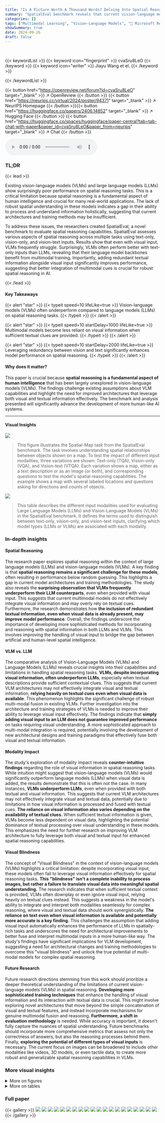 ```yaml
---
title: "Is A Picture Worth A Thousand Words? Delving Into Spatial Reasoning for Vision Language Models"
summary: "SpatialEval benchmark reveals that current vision-language models struggle with spatial reasoning, highlighting the need for improved multimodal models that effectively integrate visual and textual in..."
categories: []
tags: ["Multimodal Learning", "Vision-Language Models", "🏢 Microsoft Research",]
showSummary: true
date: 2024-09-26
draft: false
---
```


<br>

{{< keywordList >}}
{{< keyword icon="fingerprint" >}} cvaSru8LeO {{< /keyword >}}
{{< keyword icon="writer" >}} Jiayu Wang et el. {{< /keyword >}}
 
{{< /keywordList >}}

{{< button href="https://openreview.net/forum?id=cvaSru8LeO" target="_blank" >}}
↗ OpenReview
{{< /button >}}
{{< button href="https://neurips.cc/virtual/2024/poster/94371" target="_blank" >}}
↗ NeurIPS Homepage
{{< /button >}}{{< button href="https://huggingface.co/papers/2406.14852" target="_blank" >}}
↗ Hugging Face
{{< /button >}}
{{< button href="https://huggingface.co/spaces/huggingface/paper-central?tab=tab-chat-with-paper&paper_id=cvaSru8LeO&paper_from=neurips" target="_blank" >}}
↗ Chat
{{< /button >}}



<audio controls>
    <source src="https://ai-paper-reviewer.com/cvaSru8LeO/podcast.wav" type="audio/wav">
    Your browser does not support the audio element.
</audio>


### TL;DR


{{< lead >}}

Existing vision-language models (VLMs) and large language models (LLMs) show surprisingly poor performance on spatial reasoning tasks.  This is a critical limitation because spatial reasoning is a fundamental aspect of human intelligence and crucial for many real-world applications.  The lack of robust spatial understanding in these models indicates a gap in their ability to process and understand information holistically, suggesting that current architectures and training methods may be insufficient. 

To address these issues, the researchers created SpatialEval, a novel benchmark to evaluate spatial reasoning capabilities. SpatialEval assesses various aspects of spatial reasoning across multiple tasks using text-only, vision-only, and vision-text inputs. Results show that even with visual input, VLMs frequently struggle.  Surprisingly, VLMs often perform better with text-only inputs than LLMs, revealing that their language model backbones benefit from multimodal training. Importantly, adding redundant textual information alongside visual input significantly improves performance, suggesting that better integration of multimodal cues is crucial for robust spatial reasoning in AI.

{{< /lead >}}


#### Key Takeaways

{{< alert "star" >}}
{{< typeit speed=10 lifeLike=true >}} Vision-language models (VLMs) often underperform compared to language models (LLMs) on spatial reasoning tasks. {{< /typeit >}}
{{< /alert >}}

{{< alert "star" >}}
{{< typeit speed=10 startDelay=1000 lifeLike=true >}} Multimodal models become less reliant on visual information when sufficient textual clues are provided. {{< /typeit >}}
{{< /alert >}}

{{< alert "star" >}}
{{< typeit speed=10 startDelay=2000 lifeLike=true >}} Leveraging redundancy between vision and text significantly enhances model performance on spatial reasoning. {{< /typeit >}}
{{< /alert >}}

#### Why does it matter?
This paper is crucial because **spatial reasoning is a fundamental aspect of human intelligence** that has been largely unexplored in vision-language models (VLMs). The findings challenge existing assumptions about VLM capabilities and highlight the need for improved architectures that leverage both visual and textual information effectively. The benchmark and analysis presented will significantly advance the development of more human-like AI systems.

------
#### Visual Insights



![](https://ai-paper-reviewer.com/cvaSru8LeO/figures_2_1.jpg)

> This figure illustrates the Spatial-Map task from the SpatialEval benchmark.  The task involves understanding spatial relationships between objects shown on a map. To test the impact of different input modalities, three variations are shown: Text-only (TQA), Vision-only (VQA), and Vision-text (VTQA). Each variation shows a map, either as a text description or as an image (or both), and corresponding questions to test the model's spatial reasoning capabilities. The example shows a map with several labeled locations and questions asking for directions and counts of objects.





![](https://ai-paper-reviewer.com/cvaSru8LeO/tables_4_1.jpg)

> This table describes the different input modalities used for evaluating Large Language Models (LLMs) and Vision-Language Models (VLMs) in the SpatialEval benchmark.  It defines the terms used to distinguish between text-only, vision-only, and vision-text inputs, clarifying which model types (LLMs or VLMs) are associated with each modality.





### In-depth insights


#### Spatial Reasoning
The research paper explores spatial reasoning within the context of large language models (LLMs) and vision-language models (VLMs).  A key finding is that **spatial reasoning remains a significant challenge for these models**, often resulting in performance below random guessing.  This highlights a gap in current model architectures and training methodologies.  The study also reveals the **surprising observation that VLMs frequently underperform their LLM counterparts**, even when provided with visual input.  This suggests that current multimodal models do not effectively integrate visual information and may overly rely on textual cues.  Furthermore, the research demonstrates how **the inclusion of redundant textual information, even when visual data is already present, may improve model performance**.  Overall, the findings underscore the importance of developing more sophisticated methods for incorporating and reasoning with spatial information in both LLMs and VLMs.  This involves improving the handling of visual input to bridge the gap between artificial and human-level spatial intelligence.

#### VLM vs. LLM
The comparative analysis of Vision-Language Models (VLMs) and Language Models (LLMs) reveals crucial insights into their capabilities and limitations in handling spatial reasoning tasks.  **VLMs, despite incorporating visual information, often underperform LLMs**, especially when textual descriptions provide sufficient contextual clues. This suggests that current VLM architectures may not effectively integrate visual and textual information, **relying heavily on textual cues even when visual data is available**.  This phenomenon highlights the significant challenge of robust multi-modal fusion in existing VLMs.  Further investigation into the architecture and training strategies of VLMs is needed to improve their ability to leverage visual input effectively.  The findings indicate that **simply adding visual input to an LLM does not guarantee improved performance** on tasks requiring visual understanding. A more sophisticated approach to multi-modal integration is required, potentially involving the development of new architectural designs and training paradigms that effectively fuse both visual and textual information.

#### Modality Impact
The study's exploration of modality impact reveals **counter-intuitive findings** regarding the role of visual information in spatial reasoning tasks.  While intuition might suggest that vision-language models (VLMs) would significantly outperform language models (LLMs) when visual data is added, the results demonstrate that this is often not the case.  In many instances, **VLMs underperform LLMs**, even when provided with both textual and visual information. This suggests that current VLM architectures may not effectively integrate visual and textual data, potentially due to limitations in how visual information is processed and fused with textual cues.  **The reliance on visual information also varies depending on the availability of textual clues.** When sufficient textual information is given, VLMs become less dependent on visual data, highlighting the potential dominance of textual processing over visual understanding in these models. This emphasizes the need for further research on improving VLM architecture to fully leverage both visual and textual input for enhanced spatial reasoning capabilities.

#### Visual Blindness
The concept of "Visual Blindness" in the context of vision-language models (VLMs) highlights a critical limitation: despite incorporating visual input, these models often fail to leverage visual information effectively for spatial reasoning tasks.  **This "blindness" isn't a complete inability to process images, but rather a failure to translate visual data into meaningful spatial understanding.** The research indicates that when sufficient textual context is provided, VLMs often downplay or even ignore visual input, relying heavily on textual clues instead.  This suggests a weakness in the model's ability to integrate and interpret both modalities seamlessly for complex reasoning, where visual and textual data should work synergistically.  **The reliance on text even when visual information is available and potentially more accurate is a key finding.** This challenges the assumption that adding visual input automatically enhances the performance of LLMs in spatially-rich tasks and underscores the need for architectural improvements to better fuse and interpret multimodal inputs in a more human-like way. The study's findings have significant implications for VLM development, suggesting a need for architectural changes and training methodologies to overcome this "visual blindness" and unlock the true potential of multi-modal models for complex spatial reasoning.

#### Future Research
Future research directions stemming from this work should prioritize a deeper theoretical understanding of the limitations of current vision-language models (VLMs) in spatial reasoning.  **Developing more sophisticated training techniques** that enhance the handling of visual information and its interaction with textual data is crucial.  This might involve exploring novel architectures that move beyond the simple concatenation of visual and textual features, and instead incorporate mechanisms for genuine multimodal fusion and reasoning.   **Furthermore, a shift in evaluation methodology** is needed.  While accuracy is important, it doesn't fully capture the nuances of spatial understanding. Future benchmarks should incorporate more comprehensive metrics that assess not only the correctness of answers, but also the reasoning processes behind them. Finally, **exploring the potential of different types of visual inputs** is necessary.  The current focus on images can be broadened to include other modalities like videos, 3D models, or even tactile data, to create more robust and generalizable spatial reasoning capabilities in VLMs.


### More visual insights

<details>
<summary>More on figures
</summary>


![](https://ai-paper-reviewer.com/cvaSru8LeO/figures_2_2.jpg)

> The figure illustrates the Maze-Nav task, designed to assess a model's navigation capabilities in a maze-like environment.  It shows three input modalities: Text-only (TQA), Vision-only (VQA), and Vision-text (VTQA). The Text-only input provides a textual representation of the maze using ASCII characters, while the Vision-only input presents a color-coded image representation of the maze.  The Vision-text input combines both the textual and visual representations. The questions posed focus on aspects like the number of turns and the spatial relationship between the start and end points.


![](https://ai-paper-reviewer.com/cvaSru8LeO/figures_3_1.jpg)

> This figure shows an example of the Spatial-Map task from the SpatialEval benchmark.  The task involves understanding spatial relationships between objects on a map.  Three input modalities are shown: Text-only (TQA), providing only textual descriptions of object locations; Vision-only (VQA), showing only an image of the map; and Vision-text (VTQA), providing both an image and corresponding textual descriptions. The goal is to answer questions about the spatial relationships between the objects shown.  The figure illustrates how different modalities impact the model's ability to perform this spatial reasoning task.


![](https://ai-paper-reviewer.com/cvaSru8LeO/figures_4_1.jpg)

> This figure shows an example from the Spatial-Real dataset.  The dataset consists of real images paired with very long and detailed textual descriptions (averaging over 1000 words per image).  The task is to answer questions requiring spatial reasoning based on both the image and its caption.  This particular example shows a picture of a truck being lifted by cranes, and the question asks how many cranes are involved.


![](https://ai-paper-reviewer.com/cvaSru8LeO/figures_5_1.jpg)

> This figure presents the average accuracy of various language models (LLMs) and vision-language models (VLMs) across three spatial reasoning tasks: Spatial-Map, Maze-Nav, and Spatial-Grid.  The performance is evaluated using the Vision-only (VQA) format for VLMs. A dashed red line indicates the expected accuracy of random guessing. The bar chart shows that most models struggle with spatial reasoning, with only a few showing performance significantly better than random chance, especially for the Spatial-Map and Maze-Nav tasks.


![](https://ai-paper-reviewer.com/cvaSru8LeO/figures_5_2.jpg)

> This figure compares the performance of Large Language Models (LLMs) and Vision-Language Models (VLMs) on three spatial reasoning tasks: Spatial-Map, Maze-Nav, and Spatial-Grid.  For each task, it shows a spider plot where each vertex represents the average accuracy of a VLM and its corresponding LLM (sharing the same language backbone).  The plot highlights that, in most cases, adding visual information (as in VLMs) does not significantly improve performance compared to using only text (as in LLMs).  This suggests the limited effectiveness of current vision components in VLMs for spatial reasoning.


![](https://ai-paper-reviewer.com/cvaSru8LeO/figures_6_1.jpg)

> This figure shows three images used in a controlled experiment to test how Vision-Language Models (VLMs) process visual information. The first image is the 'Original Image', which is relevant to the textual description provided to the VLM.  The second image is a 'Random Image', which is also from the dataset but is not related to the textual description. The third image is a 'Noise Image', a random collection of pixels with no relation to the textual description or dataset. These three images were used to replace the original image in the VTQA (Vision-text input) setting to isolate the effects of visual information on model performance.


![](https://ai-paper-reviewer.com/cvaSru8LeO/figures_6_2.jpg)

> This figure shows the results of experiments where the original image input in the VTQA setting was replaced with no image.  The results across three spatial reasoning tasks (Spatial-Grid, Maze-Nav, and Spatial-Map) show that removing visual input frequently leads to better performance in several vision-language models (VLMs). This suggests that the model, when textual information is sufficient to answer the questions, may perform better without additional (and potentially conflicting or misleading) visual input.


![](https://ai-paper-reviewer.com/cvaSru8LeO/figures_6_3.jpg)

> This figure shows the results of replacing the original image with a Gaussian noise image while keeping the original textual description in the VTQA (Vision-text) setting.  The experiment tests how the absence of meaningful visual information impacts various Vision-Language Models (VLMs). The results demonstrate that using a noise image instead of the original image actually improves the performance for many models, suggesting a less-than-ideal reliance on visual information in these models' spatial reasoning capabilities.


![](https://ai-paper-reviewer.com/cvaSru8LeO/figures_7_1.jpg)

> This figure compares the performance of Large Language Models (LLMs) and Vision-Language Models (VLMs) on three spatial reasoning tasks (Spatial-Map, Maze-Nav, and Spatial-Grid).  Each point on the radar chart represents a pair of models (an LLM and its corresponding VLM) that share the same language backbone.  The figure demonstrates that in most cases, the addition of visual information to the VLM does not improve performance compared to the LLM alone; in fact, performance often decreases.


![](https://ai-paper-reviewer.com/cvaSru8LeO/figures_7_2.jpg)

> This figure compares the performance of Large Language Models (LLMs) and Vision-Language Models (VLMs) using text-only (TQA) and vision-only (VQA) inputs respectively on three spatial reasoning tasks.  Each point in the radar chart represents the average accuracy of a VLM/LLM pair that shares the same language model backbone.  The results show that in most cases, the vision-language models do not perform better than the language models even with additional visual information. This suggests the importance of textual input for spatial reasoning in these models.


![](https://ai-paper-reviewer.com/cvaSru8LeO/figures_8_1.jpg)

> This figure compares the performance of LLMs and VLMs using only text input.  Each vertex represents the average accuracy of a pair of models (LLM, VLM) with the same language backbone.  It helps visualize how the inclusion of visual modules in VLMs affects performance when only text is used as input, revealing that multi-modal training improves text-only performance in VLMs.


![](https://ai-paper-reviewer.com/cvaSru8LeO/figures_8_2.jpg)

> This figure presents the performance of various LLMs and VLMs on three spatial reasoning tasks: Spatial-Map, Maze-Nav, and Spatial-Grid.  The accuracy is averaged across all questions for each model.  Vision-language models (VLMs) were evaluated using only visual input (VQA). A dashed red line indicates the expected accuracy from random guessing; models performing near or below this line struggled significantly with the tasks.  The figure shows that while some models outperformed random guessing, the overall performance on spatial reasoning remains challenging, particularly for the Spatial-Map and Maze-Nav tasks.


![](https://ai-paper-reviewer.com/cvaSru8LeO/figures_17_1.jpg)

> This figure illustrates the Spatial-Map task, one of the four tasks in the SpatialEval benchmark.  The task involves understanding spatial relationships between objects shown on a map. The figure shows how the task is presented in three different input modalities: Text-only (TQA), Vision-only (VQA), and Vision-Text (VTQA).  Each modality provides different information (textual description, image only, or both) to evaluate how well different models (language models and vision-language models) can perform spatial reasoning.  The example shows a map with several locations, and example questions that test spatial reasoning ability are included.


![](https://ai-paper-reviewer.com/cvaSru8LeO/figures_18_1.jpg)

> This figure illustrates the Spatial-Map task of SpatialEval benchmark.  The task involves understanding spatial relationships between multiple locations on a map.  Three input modalities are shown: Text-only (TQA), Vision-only (VQA), and Vision-text (VTQA). The Text-only input provides a textual description of the map and object locations. The Vision-only input shows only the map image. The Vision-text input provides both the image and the textual description.  The goal is to evaluate how well different language models (LLMs) and vision-language models (VLMs) can answer spatial reasoning questions based on each modality.


![](https://ai-paper-reviewer.com/cvaSru8LeO/figures_19_1.jpg)

> This figure compares the performance of Large Language Models (LLMs) and Vision-Language Models (VLMs) on three spatial reasoning tasks: Spatial-Map, Maze-Nav, and Spatial-Grid.  Each point on the radar chart represents a pair of models, an LLM and its corresponding VLM sharing the same language backbone.  The x-axis shows the average accuracy of the LLM on the task (using only text), while the y-axis shows the average accuracy of the VLM on the same task, using only the image (VQA) input modality.  The figure demonstrates that in most cases, VLMs do not significantly improve upon the performance of their LLM counterparts when only visual information is provided.


</details>




<details>
<summary>More on tables
</summary>


![](https://ai-paper-reviewer.com/cvaSru8LeO/tables_8_1.jpg)
> This table summarizes the terminology used in the paper to describe the different input modalities used for evaluating Large Language Models (LLMs) and Vision-Language Models (VLMs).  It clarifies the meaning of TQA (Text-only Question Answering), VQA (Vision-only Question Answering), and VTQA (Vision-Text Question Answering), specifying which types of input (textual, visual, or both) are provided to the models in each condition.

![](https://ai-paper-reviewer.com/cvaSru8LeO/tables_16_1.jpg)
> This table lists the model names and their corresponding links to the checkpoints on Hugging Face.  It provides the specific locations where the pre-trained model weights can be accessed for the experiments described in the paper.  This allows for reproducibility of the results.

![](https://ai-paper-reviewer.com/cvaSru8LeO/tables_19_1.jpg)
> This table compares the average accuracy (Avg Acc) achieved by different models using two different prompting techniques: a simple 'completion' prompt and a more detailed 'step-by-step explanation' prompt.  The results are broken down by input modality (Text-only, Vision-only, Vision-text) to show how the effectiveness of each prompting method varies depending on the type of input provided to the model. The data demonstrates that the step-by-step explanation prompt consistently outperforms the simpler completion prompt across all models and input modalities. This highlights the value of providing more detailed instructions to the model to improve the accuracy and quality of its responses in spatial reasoning tasks.

![](https://ai-paper-reviewer.com/cvaSru8LeO/tables_20_1.jpg)
> This table presents the average accuracy (Avg Acc) achieved by different models under two different temperature settings (temperature=1 and temperature=0.2) for decoding strategies.  The models are categorized by input modality (text-only, vision-only, and vision-text). Lower temperatures generally lead to more focused and deterministic results, while higher temperatures result in more diverse outputs.

![](https://ai-paper-reviewer.com/cvaSru8LeO/tables_20_2.jpg)
> This table presents the average accuracy scores achieved by various LLMs and VLMs on the Spatial-Real task, categorized by input modality (Text-only, Vision-only, and Vision-text).  The results demonstrate consistent trends observed in synthetic tasks, showing that text-only input often outperforms vision-only input, and the inclusion of textual descriptions alongside visual data significantly enhances the performance of vision-language models, even when there is significant redundancy.

![](https://ai-paper-reviewer.com/cvaSru8LeO/tables_21_1.jpg)
> This table presents the detailed performance results for proprietary models (GPT-4, GPT-4V, GPT-40, Gemini Pro 1.0, and Claude 3 Opus) on three spatial reasoning tasks (Spatial-Map, Maze-Nav, and Spatial-Grid).  It breaks down the accuracy for each model across three input modalities: Text-only (TQA), Vision-only (VQA), and Vision-text (VTQA). This allows for a direct comparison of the models' performance under different input conditions and highlights how well these models leverage textual and visual information for spatial reasoning.

![](https://ai-paper-reviewer.com/cvaSru8LeO/tables_21_2.jpg)
> This table presents the detailed performance of proprietary models (Claude 3 Opus, Gemini Pro 1.0, GPT-40, GPT-4V, and GPT-4) across three different input modalities (Text-only, Vision-only, Vision-text) on three spatial reasoning tasks (Spatial-Map, Maze-Nav, Spatial-Grid).  It shows the accuracy achieved by each model on each task and input type, offering a granular view of the models' strengths and weaknesses in handling different kinds of spatial reasoning challenges and input modalities.

![](https://ai-paper-reviewer.com/cvaSru8LeO/tables_22_1.jpg)
> This table presents the detailed performance of proprietary models (GPT-4, GPT-4V, GPT-40, Gemini Pro 1.0, and Claude 3 Opus) on three spatial reasoning tasks (Spatial-Map, Maze-Nav, and Spatial-Grid) across different input modalities (text-only, vision-only, and vision-text). It shows the accuracy for each model in each task and input type, allowing for a detailed comparison of the performance across different models and input formats.

![](https://ai-paper-reviewer.com/cvaSru8LeO/tables_22_2.jpg)
> This table presents a detailed breakdown of the performance of proprietary models (Claude 3 Opus, Gemini Pro 1.0, GPT-40, GPT-4V, and GPT-4) across three spatial reasoning tasks (Spatial-Map, Maze-Nav, and Spatial-Grid) and three input modalities (Text-only, Vision-only, and Vision-text).  It shows the accuracy achieved by each model on each task and input type, offering a granular view of the models' capabilities in handling different types of spatial information.

</details>




### Full paper

{{< gallery >}}
<img src="https://ai-paper-reviewer.com/cvaSru8LeO/1.png" class="grid-w50 md:grid-w33 xl:grid-w25" />
<img src="https://ai-paper-reviewer.com/cvaSru8LeO/2.png" class="grid-w50 md:grid-w33 xl:grid-w25" />
<img src="https://ai-paper-reviewer.com/cvaSru8LeO/3.png" class="grid-w50 md:grid-w33 xl:grid-w25" />
<img src="https://ai-paper-reviewer.com/cvaSru8LeO/4.png" class="grid-w50 md:grid-w33 xl:grid-w25" />
<img src="https://ai-paper-reviewer.com/cvaSru8LeO/5.png" class="grid-w50 md:grid-w33 xl:grid-w25" />
<img src="https://ai-paper-reviewer.com/cvaSru8LeO/6.png" class="grid-w50 md:grid-w33 xl:grid-w25" />
<img src="https://ai-paper-reviewer.com/cvaSru8LeO/7.png" class="grid-w50 md:grid-w33 xl:grid-w25" />
<img src="https://ai-paper-reviewer.com/cvaSru8LeO/8.png" class="grid-w50 md:grid-w33 xl:grid-w25" />
<img src="https://ai-paper-reviewer.com/cvaSru8LeO/9.png" class="grid-w50 md:grid-w33 xl:grid-w25" />
<img src="https://ai-paper-reviewer.com/cvaSru8LeO/10.png" class="grid-w50 md:grid-w33 xl:grid-w25" />
<img src="https://ai-paper-reviewer.com/cvaSru8LeO/11.png" class="grid-w50 md:grid-w33 xl:grid-w25" />
<img src="https://ai-paper-reviewer.com/cvaSru8LeO/12.png" class="grid-w50 md:grid-w33 xl:grid-w25" />
<img src="https://ai-paper-reviewer.com/cvaSru8LeO/13.png" class="grid-w50 md:grid-w33 xl:grid-w25" />
<img src="https://ai-paper-reviewer.com/cvaSru8LeO/14.png" class="grid-w50 md:grid-w33 xl:grid-w25" />
<img src="https://ai-paper-reviewer.com/cvaSru8LeO/15.png" class="grid-w50 md:grid-w33 xl:grid-w25" />
<img src="https://ai-paper-reviewer.com/cvaSru8LeO/16.png" class="grid-w50 md:grid-w33 xl:grid-w25" />
<img src="https://ai-paper-reviewer.com/cvaSru8LeO/17.png" class="grid-w50 md:grid-w33 xl:grid-w25" />
<img src="https://ai-paper-reviewer.com/cvaSru8LeO/18.png" class="grid-w50 md:grid-w33 xl:grid-w25" />
<img src="https://ai-paper-reviewer.com/cvaSru8LeO/19.png" class="grid-w50 md:grid-w33 xl:grid-w25" />
<img src="https://ai-paper-reviewer.com/cvaSru8LeO/20.png" class="grid-w50 md:grid-w33 xl:grid-w25" />
{{< /gallery >}}